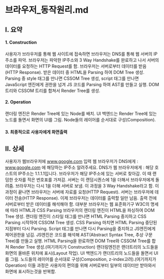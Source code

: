 # 브라우저\_동작원리.md

## I. 요약

#### 1. Construction

사용자가 브라우저를 통해 웹 사이트에 접속하면 브라우저는 DNS를 통해 웹 서버의 IP주소를 파악.
브라우저는 파악한 IP주소와 3 Way Handshake를 완료하고 나서 서버의 데이터를 요청하는 HTTP Request를 함.
브라우저는 서버로부터 데이터를 받음(HTTP Response). 받은 데이터 중 HTML을 Parsing 하여 DOM Tree 생성.
Parsing 중 style 태그를 만나면 CSSOM Tree 생성, script 태그를 만나면 JavaScript 엔진에게 권한을 넘겨
JS 코드를 Parsing 하여 AST를 만들고 실행. DOM 트리와 CSSOM 트리를 합쳐서 Render Tree를 생성.

#### 2. Operation

랜더링 엔진은 Render Tree에 있는 Node를 배치. UI 백엔드는 Render Tree에 있는 노드를 돌면서 화면의 UI를 그림.
Node들의 레이어를 순서대로 구성(Composition).

#### 3. 최종적으로 사용자에게 화면출력

## II. 상세

사용자가 웹브라우저에 www.google.com 입력
웹 브라우저가 DNS에게 : www.google.com 에 해당하는 IP주소 알려주세요.
DNS가 웹 브라우저에게 : 해당 호스트의 IP주소는 1.1.1.1입니다.
브라우저가 해당 IP주소에 있는 서버로 찾아감. 이 때 랜덤한 숫자를 적은 번호표를 가져감.
서버는 이 랜덤시퀀스에 1을 더해서 브라우저에게 돌려줌. 브라우저는 다시 1을 더해 서버로 보냄.
이 과정을 3 Way Handshake라고 함. 이 과정이 끝나면 브라우저는 서버에 자료를 요청(HTTP Request).
서버는 브라우저에 데이터 전송(HTTP Response). 이제 브라우저는 데이터를 출력할 일만 남음.
출력 전에 서버로부터 받은 데이터를 해석해야 함. 대부분 브라우저는 웹 표준화기구 W3C의 명세에 따라 HTML과 CSS Parsing
브라우저의 랜더링 엔진이 HTML을 파싱하여 DOM Tree 생성. 랜더링 엔진이 스타일 태그를 만나면 HTML Parsing 중지하고 CSS Parsing 시작하여 CSSOM Tree 생성.
CSS Parsing 마치면 HTML Parsing 중단된 지점부터 다시 Parsing. Script 태그를 만나면 다시 Parsing을 중지하고 JS엔진에게 제어권한을 넘김.
JS엔진은 코드를 해석해 AST(Abstract Syntax Tree, 추상 구문 Tree)를 만들고 실행.
HTML Parsing을 완료하면 DOM Tree와 CSSOM Tree를 합쳐 Render Tree 생성.(여기까지가 Construction)
랜더링엔진은 랜더트리의 노드들을 화면의 올바른 위치에 표시(Layout 작업).
UI 백엔드가 랜더트리의 노드들을 돌면서 UI를 그림.
노드들의 레이어를 순서대로 구성(Composition, z-index고려).(여기까지가 Operation)
이들 과정은 사용자의 편의를 위해 서버로부터 일부의 데이터만 받아와서 화면에 표시하는것을 반복함.
